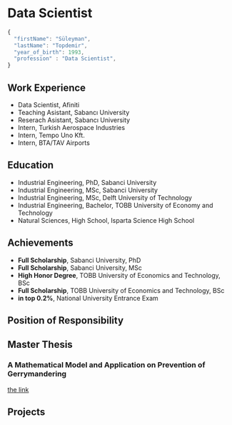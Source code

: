 # Data Scientist
```javascript
{
  "firstName": "Süleyman",
  "lastName": "Topdemir",
  "year_of_birth": 1993,
  "profession" : "Data Scientist",
}
```

## Work Experience
- Data Scientist, Afiniti
- Teaching Asistant, Sabancı University
- Reserach Asistant, Sabancı University
- Intern, Turkish Aerospace Industries
- Intern, Tempo Uno Kft.
- Intern, BTA/TAV Airports

## Education
- Industrial Engineering, PhD, Sabanci University
- Industrial Engineering, MSc, Sabanci University
- Industrial Engineering, MSc, Delft University of Technology
- Industrial Engineering, Bachelor, TOBB University of Economy and Technology
- Natural Sciences, High School, Isparta Science High School

## Achievements
- **Full Scholarship**, Sabanci University, PhD
- **Full Scholarship**, Sabanci University, MSc
- **High Honor Degree**, TOBB University of Economics and Technology, BSc
- **Full Scholarship**, TOBB University of Economics and Technology, BSc
- **in top 0.2%**, National University Entrance Exam

## Position of Responsibility

## Master Thesis
### A Mathematical Model and Application on Prevention of Gerrymandering
[the link](https://research.sabanciuniv.edu/id/eprint/36870/)

## Projects
